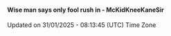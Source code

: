 #### Wise man says only fool rush in - McKidKneeKaneSir
Updated on 31/01/2025 - 08:13:45 (UTC) Time Zone
